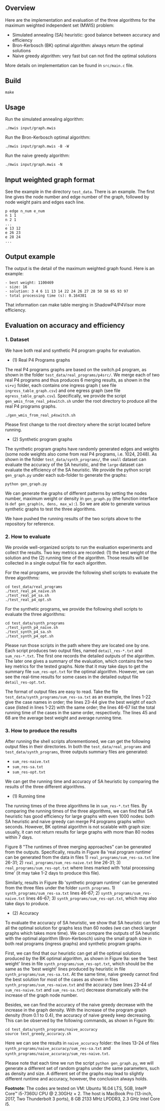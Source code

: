 ## Overview
Here are the implementation and evaluation of the three algorithms for the maximum weighted independent set (MWIS) problem:
- Simulated annealing (SA) heuristic: good balance between accuracy and efficiency
- Bron-Kerbosch (BK) optimal algorithm: always return the optimal solutions
- Naive greedy algorithm: very fast but can not find the optimal solutions

More details on implementation can be found in `src/main.c` file.

## Build
```
make
```

## Usage
Run the simulated annealing algorithm:
```
./mwis input/graph.mwis
```

Run the Bron-Kerbosch optimal algorithm:
```
./mwis input/graph.mwis -B -W
```

Run the naive greedy algorithm:
```
./mwis input/graph.mwis -N
```

## Input weighted graph format

See the example in the directory `test_data`. There is an example. The first line gives the node number and edge number of the graph, followed by node weight pairs and edges each line.
```
p edge n_num e_num
n 1 1
n 2 1
...
e 13 12
e 26 23
e 28 24
...
```

## Output example 
The output is the detail of the maximum weighted graph found. Here is an example:
```
- best weight: 1100469
- size: 16
- solution: 3 4 6 11 13 14 22 24 26 27 28 50 58 65 93 97
- total processing time (s): 0.164381
```
That information can make table merging in ShadowP4/P4Visor more efficiency.


## Evaluation on accuracy and efficiency

### 1. Dataset

We have both real and synthetic P4 program graphs for evaluation.

- (1) Real P4 Programs graphs

The real P4 programs graphs are based on the switch.p4 program, as shown in the folder `test_data/real_programs/p4src/`. We merge each of two real P4 programs and thus produces 6 merging results, as shown in the `vi+vj` folder, each contains one ingress graph ( see file `ingress_table_graph.csv`) and one egress graph (see file `egress_table_graph.csv`). Specifically, we provide the script `gen_wmis_from_real_p4switch.sh` under the root directory to produce all the real P4 programs graphs. 
```
./gen_wmis_from_real_p4switch.sh
```
Please first change to the root directory where the script located before running.


- (2) Synthetic program graphs

The synthetic program graphs have randomly generated edges and weights (some node weights also come from real P4 programs, i.e. 1024, 2048). As shown in the folder `test_data/synth_programs/`, the `small` dataset can evaluate the accuracy of the SA heuristic, and the `large` dataset can evaluate the efficiency of the SA heuristic. We provide the python script `gen_graph.py` under each sub-folder to generate the graphs:
```
python gen_graph.py
```
We can generate the graphs of different patterns by setting the nodes number, maximum weight or density in `gen_graph.py` (the function interface is `def gen_graph(n, dens, max_w):`). So we are able to generate various synthetic graphs to test the three algorithms.

We have pushed the running results of the two scripts above to the repository for reference.



### 2. How to evaluate

We provide well-organized scripts to run the evaluation experiments and collect the results. Two key metrics are recorded: (1) the best weight of the solution and the (2) running time of the algorithm. Those results will be collected in a single output file for each algorithm.

For the real programs, we provide the following shell scripts to evaluate the three algorithms:
```
cd test_data/real_programs
./test_real_p4_naive.sh
./test_real_p4_sa.sh
./test_real_p4_opt.sh
```

  
For the synthetic programs, we provide the following shell scripts to evaluate the three algorithms:
```
cd test_data/synth_programs
./test_synth_p4_naive.sh
./test_synth_p4_sa.sh
./test_synth_p4_opt.sh
```

Please run those scripts in the path where they are located one by one. Each script produces two output files, named `detail_res-*.txt` and `sum_res-*.txt`. The first one records the detailed outputs of the algorithm. The later one gives a summary of the evaluation, which contains the two key metrics for the tested graphs. Note that it may take days to get the summary file `sum_res-opt.txt` for the optimal algorithm. However, we can see the real-time results for some cases in the detailed output file `detail_res-opt.txt`.

The format of output files are easy to read. Take the file `test_data/synth_programs/sum_res-sa.txt` as an example, the lines 1-22 give the case names in order; the lines 23-44 give the best weight of each case (listed in lines 1-22) with the same order; the lines 46-67 list the total running time of the cases in the same order, respectively. The lines 45 and 68 are the average best weight and average running time.


### 3. How to produce the results

After running the shell scripts aforementioned, we can get the following output files in their directories. In both the `test_data/real_programs` and `test_data/synth_programs`, three outputs summary files are generated:
- `sum_res-naive.txt`
- `sum_res-sa.txt`
- `sum_res-opt.txt`

We can get the running time and accuracy of SA heuristic by comparing the results of the three different algorithms. 

- (1) Running time

The running times of the three algorithms lie in `sum_res-*.txt` files. By comparing the running times of the three algorithms, we can find that SA heuristic has good efficiency for large graphs with even 1000 nodes: both SA heuristic and naive greedy can merge P4 programs graphs within seconds. However, BK optimal algorithm is not scalable with graph size: usually, it can not return results for large graphs with more than 80 nodes within 7 days.

Figure 8 "The runtimes of three merging approaches" can be generated from the outputs. Specifically, results in Figure 8a 'real program runtime' can be generated from the data in files 1) `real_programs/sum_res-sa.txt` line 26-31; 2) `real_programs/sum_res-naive.txt` line 26-31; 3) `real_programs/sum_res-opt.txt` where lines marked with 'total processing time' (it may take 1-2 days to produce this file). 

Similarly, results in Figure 8b 'synthetic program runtime' can be generated from the three files under the folder `synth_programs`. 1) `synth_programs/sum_res-sa.txt` lines 46-67; 2) `synth_programs/sum_res-naive.txt` lines 46-67; 3) `synth_programs/sum_res-opt.txt`, which may also take days to produce. 


- (2) Accuracy

To evaluate the accuracy of SA heuristic, we show that SA heuristic can find all the optimal solution for graphs less than 60 nodes (we can check larger graphs which takes more time). We can compare the outputs of SA heuristic with the optimal algorithm (Bron-Kerbosch) using the small graph size in both real programs (ingress graphs) and synthetic program graphs. 

First, we can find that our heuristic can get all the optimal solutions produced by the BK optimal algorithm, as shown in Figure 9a: see the 'best weight' lines in file `synth_programs/sum_res-opt.txt`, which should be the same as the 'best weight' lines produced by heuristic in file `synth_programs/sum_res-sa.txt`. At the same time, naive greedy cannot find the best solution for most of the cases as shown in files `synth_programs/sum_res-naive.txt` and the accuracy (see lines 23-44 of `sum_res-naive.txt` and `sum_res-sa.txt`) decrease dramatically with the increase of the graph node number.

Besides, we can find the accuracy of the naive greedy decrease with the increase in the graph density. With the increase of the program graph density (from 0.1 to 0.4), the accuracy of naive greedy keep decreasing. This can be observed by the following commands, as shown in Figure 9b: 
```
cd test_data/synth_programs/naive_accuracy
source test_greedy_accuracy.sh
``` 
Here we can see the results in `naive_accuracy` folder: the lines 13-24 of files `synth_programs/naive_accuracy/sum_res-sa.txt` and `synth_programs/naive_accuracy/sum_res-naive.txt`. 

Please note that each time we run the script `python gen_graph.py`, we will generate a different set of random graphs under the same parameters, such as density and size. A different set of the graphs may lead to slightly different runtime and accuracy, however, the conclusion always holds.



**Footnote**: The codes are tested on VM: Ubuntu 16.04 LTS, 5GB, Intel® Core™ i5-7360U CPU @ 2.30GHz × 2. The host is MacBook Pro (13-inch, 2017, Two Thunderbolt 3 ports), 8 GB 2133 MHz LPDDR3, 2.3 GHz Intel Core i5.
